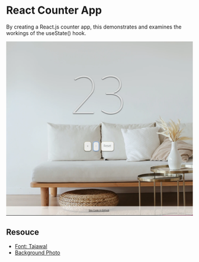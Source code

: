 # React Counter App
By creating a React.js counter app, this demonstrates and examines the workings of the useState() hook.

![Screen Shot](./public/images/readme.webp)

## Resouce
* [Font: Tajawal](https://fonts.google.com/specimen/Tajawal?query=Tajawal)
* [Background Photo](https://www.pexels.com/photo/white-couch-on-wooden-floor-4352247/)